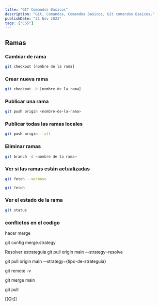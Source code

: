 ```yaml
---
title: "GIT Comandos Basicos"
description: "Git, Comandos, Comandos Basicos, Git comandos Basicos."
publishDate: "21 Nov 2023"
tags: ["CSS"]
---
```


## Ramas

### Cambiar de rama

```bash
git checkout [nombre de la rama]
```

### Crear nueva rama

```Bash
git checkout -b [nombre de la rama]
```

### Publicar una rama

```Bash
git push origin <nombre-de-la-rama>
```

### Publicar todas las ramas locales

```Bash
git push origin --all
```

### Eliminar ramas

```Bash
git branch -d <nombre de la rama>
```

### Ver si las ramas están actualizadas

```bash
git fetch --verbose
```

```Bash
git fetch
```

### Ver el estado de la rama

```Bash
git status
```

### conflictos en el codigo

hacer merge

git config merge.strategy

Resolver estrateguia
git pull origin main --strategy=resolve

git pull origin main --strategy={tipo-de-strateguia}

git remote -v

git merge main

git pull

[[Git]]
